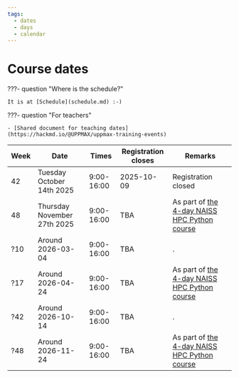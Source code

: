 ```yaml
---
tags:
  - dates
  - days
  - calendar
---
```


# Course dates

???- question "Where is the schedule?"

    It is at [Schedule](schedule.md) :-)

???- question "For teachers"

    - [Shared document for teaching dates](https://hackmd.io/@UPPMAX/uppmax-training-events)

<!-- markdownlint-disable MD013 --><!-- Tables cannot be split up over lines, hence will break 80 characters per line -->

Week    |Date                       |Times     |Registration closes|Remarks
--------|---------------------------|----------|-------------------|------------------
42      |Tuesday October 14th 2025  |9:00-16:00|2025-10-09         |Registration closed
48      |Thursday November 27th 2025|9:00-16:00|TBA                |As part of [the 4-day NAISS HPC Python course](https://docs.uppmax.uu.se/courses_workshops/hpc_python/)
?10     |Around 2026-03-04          |9:00-16:00|TBA                |.
?17     |Around 2026-04-24          |9:00-16:00|TBA                |As part of [the 4-day NAISS HPC Python course](https://docs.uppmax.uu.se/courses_workshops/hpc_python/)
?42     |Around 2026-10-14          |9:00-16:00|TBA                |.
?48     |Around 2026-11-24          |9:00-16:00|TBA                |As part of [the 4-day NAISS HPC Python course](https://docs.uppmax.uu.se/courses_workshops/hpc_python/)


<!-- markdownlint-enable MD013 -->

